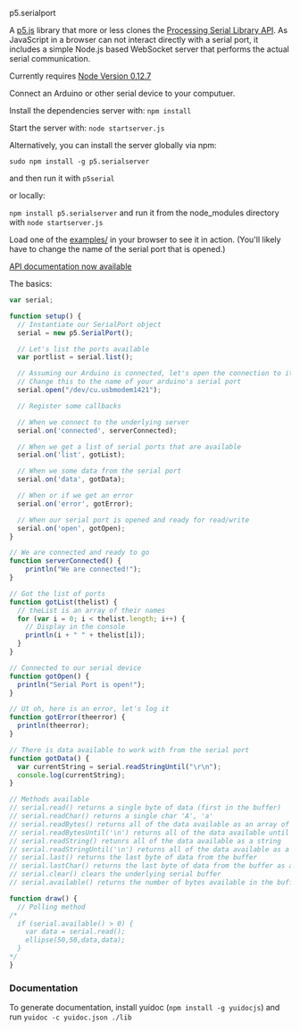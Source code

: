 p5.serialport 

A [p5.js](http://p5js.org/) library that more or less clones the [Processing Serial Library API](https://processing.org/reference/libraries/serial/index.html).  As JavaScript in a browser can not interact directly with a serial port, it includes a simple Node.js based WebSocket server that performs the actual serial communication.

Currently requires [Node Version 0.12.7](https://nodejs.org/en/blog/release/v0.12.7/)

Connect an Arduino or other serial device to your computuer.

Install the dependencies server with: ```npm install```

Start the server with: ```node startserver.js```

Alternatively, you can install the server globally via npm:

```sudo npm install -g p5.serialserver```

and then run it with ```p5serial```

or locally:

```npm install p5.serialserver``` and run it from the node_modules directory with ```node startserver.js```

Load one of the [examples/](https://github.com/vanevery/p5.serialport/tree/master/examples) in your browser to see it in action.  (You'll likely have to change the name of the serial port that is opened.)

[API documentation now available](http://vanevery.github.io/p5.serialport/docs/classes/p5.serialport.html)

The basics:
```javascript
var serial;

function setup() {
  // Instantiate our SerialPort object
  serial = new p5.SerialPort();

  // Let's list the ports available
  var portlist = serial.list();

  // Assuming our Arduino is connected, let's open the connection to it
  // Change this to the name of your arduino's serial port
  serial.open("/dev/cu.usbmodem1421");

  // Register some callbacks

  // When we connect to the underlying server
  serial.on('connected', serverConnected);

  // When we get a list of serial ports that are available
  serial.on('list', gotList);

  // When we some data from the serial port
  serial.on('data', gotData);

  // When or if we get an error
  serial.on('error', gotError);

  // When our serial port is opened and ready for read/write
  serial.on('open', gotOpen);
}

// We are connected and ready to go
function serverConnected() {
    println("We are connected!");
}

// Got the list of ports
function gotList(thelist) {
  // theList is an array of their names
  for (var i = 0; i < thelist.length; i++) {
    // Display in the console
    println(i + " " + thelist[i]);
  }
}

// Connected to our serial device
function gotOpen() {
  println("Serial Port is open!");
}

// Ut oh, here is an error, let's log it
function gotError(theerror) {
  println(theerror);
}

// There is data available to work with from the serial port
function gotData() {
  var currentString = serial.readStringUntil("\r\n");
  console.log(currentString);
}

// Methods available
// serial.read() returns a single byte of data (first in the buffer)
// serial.readChar() returns a single char 'A', 'a'
// serial.readBytes() returns all of the data available as an array of bytes
// serial.readBytesUntil('\n') returns all of the data available until a '\n' (line break) is encountered
// serial.readString() retunrs all of the data available as a string
// serial.readStringUntil('\n') returns all of the data available as a tring until a (line break) is encountered
// serial.last() returns the last byte of data from the buffer
// serial.lastChar() returns the last byte of data from the buffer as a char
// serial.clear() clears the underlying serial buffer
// serial.available() returns the number of bytes available in the buffer

function draw() {
  // Polling method
/*
  if (serial.available() > 0) {
    var data = serial.read();
    ellipse(50,50,data,data);
  }
*/
}
```

### Documentation
To generate documentation, install yuidoc (``npm install -g yuidocjs``) and run
```yuidoc -c yuidoc.json ./lib```
